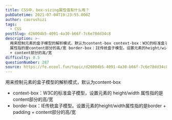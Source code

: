 ```yaml
---
title: CSS中，box-sizing属性值有什么用？
pubDatetime: 2021-07-04T19:23:55.000Z
author: caorushizi
tags:
  - CSS
postSlug: d26004b5-4091-4a30-b66f-7c6e78dd34c8
description: >-
  用来控制元素的盒子模型的解析模式，默认为content-box context-box：W3C的标准盒子模型，设置元素的 height/width
  属性指的是content部分的高/宽 border-box：IE传统盒子模型。设置元素的height/width属性指的是border + padding
  + content部分的高/宽
difficulty: 0.5
questionNumber: 287
source: https://fe.ecool.fun/topic/d26004b5-4091-4a30-b66f-7c6e78dd34c8
---
```


用来控制元素的盒子模型的解析模式，默认为content-box

- context-box：W3C的标准盒子模型，设置元素的 height/width 属性指的是content部分的高/宽
- border-box：IE传统盒子模型。设置元素的height/width属性指的是border + padding + content部分的高/宽
